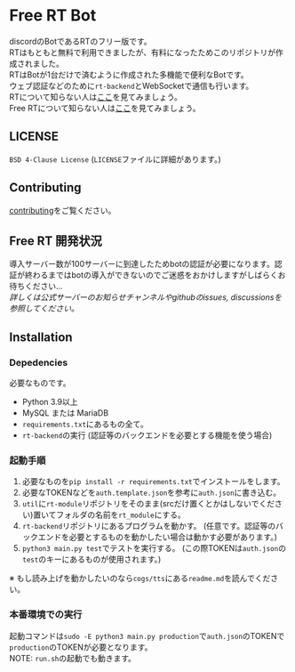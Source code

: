 <!--[![Discord Bots](https://top.gg/api/widget/status/716496407212589087.svg)](https://top.gg/bot/716496407212589087) [![Discord Bots](https://top.gg/api/widget/servers/716496407212589087.svg)](https://top.gg/bot/716496407212589087) ![Discord](https://img.shields.io/discord/718641964672876614?label=suppoFree-rt&logo=discord)-->

# Free RT Bot
discordのBotであるRTのフリー版です。  
RTはもともと無料で利用できましたが、有料になったためこのリポジトリが作成されました。  
RTはBotが1台だけで済むように作成された多機能で便利なBotです。  
ウェブ認証などのために`rt-backend`とWebSocketで通信も行います。  
RTについて知らない人は[ここ](https://rt-bot.com/)を見てみましょう。  
Free RTについて知らない人は[ここ](https://free-rt.com/)を見てみましょう。

## LICENSE
`BSD 4-Clause License` (`LICENSE`ファイルに詳細があります。)

## Contributing
[contributing](https://github.com/Free-RT/rt-bot/blob/main/contributing)をご覧ください。

## Free RT 開発状況
導入サーバー数が100サーバーに到達したためbotの認証が必要になります。認証が終わるまではbotの導入ができないのでご迷惑をおかけしますがしばらくお待ちください...  
_詳しくは公式サーバーのお知らせチャンネルやgithubのissues, discussionsを参照してください。_

## Installation
### Depedencies
必要なものです。

* Python 3.9以上
* MySQL または MariaDB
* `requirements.txt`にあるもの全て。
* `rt-backend`の実行 (認証等のバックエンドを必要とする機能を使う場合)

### 起動手順
1. 必要なものを`pip install -r requirements.txt`でインストールをします。
2. 必要なTOKENなどを`auth.template.json`を参考に`auth.json`に書き込む。
3. `util`に`rt-module`リポジトリをそのまま(srcだけ置くとかはしないでください)置いてフォルダの名前を`rt_module`にする。
4. `rt-backend`リポジトリにあるプログラムを動かす。
   (任意です。認証等のバックエンドを必要とするものを動かしたい場合は動かす必要があります。)
5. `python3 main.py test`でテストを実行する。
   (この際TOKENは`auth.json`の`test`のキーにあるものが使用されます。)

※ もし読み上げを動かしたいのなら`cogs/tts`にある`readme.md`を読んでください。

### 本番環境での実行
起動コマンドは`sudo -E python3 main.py production`で`auth.json`のTOKENで`production`のTOKENが必要となります。  
NOTE: `run.sh`の起動でも動きます。
